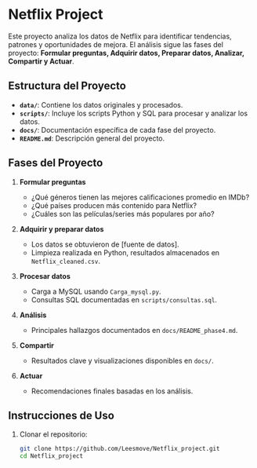 # Netflix Project

Este proyecto analiza los datos de Netflix para identificar tendencias, patrones y oportunidades de mejora. El análisis sigue las fases del proyecto: 
**Formular preguntas, Adquirir datos, Preparar datos, Analizar, Compartir y Actuar**.

## Estructura del Proyecto

- **`data/`**: Contiene los datos originales y procesados.
- **`scripts/`**: Incluye los scripts Python y SQL para procesar y analizar los datos.
- **`docs/`**: Documentación específica de cada fase del proyecto.
- **`README.md`**: Descripción general del proyecto.

## Fases del Proyecto

1. **Formular preguntas**
   - ¿Qué géneros tienen las mejores calificaciones promedio en IMDb?
   - ¿Qué países producen más contenido para Netflix?
   - ¿Cuáles son las películas/series más populares por año?

2. **Adquirir y preparar datos**
   - Los datos se obtuvieron de [fuente de datos].
   - Limpieza realizada en Python, resultados almacenados en `Netflix_cleaned.csv`.

3. **Procesar datos**
   - Carga a MySQL usando `Carga_mysql.py`.
   - Consultas SQL documentadas en `scripts/consultas.sql`.

4. **Análisis**
   - Principales hallazgos documentados en `docs/README_phase4.md`.

5. **Compartir**
   - Resultados clave y visualizaciones disponibles en `docs/`.

6. **Actuar**
   - Recomendaciones finales basadas en los análisis.

## Instrucciones de Uso

1. Clonar el repositorio:
   ```bash
   git clone https://github.com/Leesmove/Netflix_project.git
   cd Netflix_project